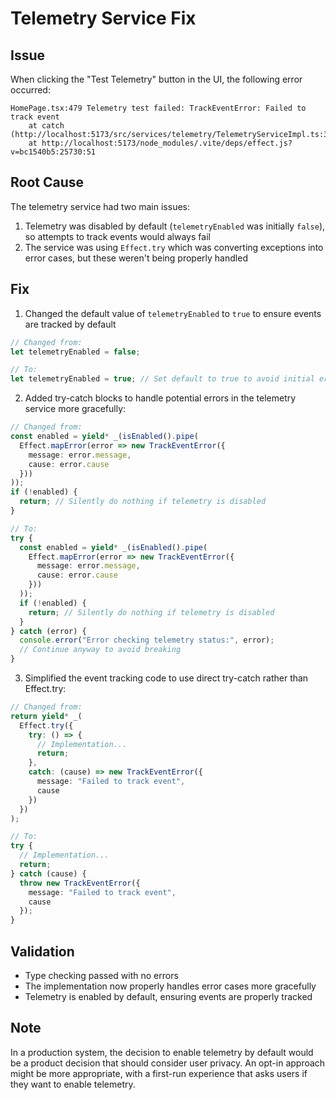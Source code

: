 # Telemetry Service Fix

## Issue
When clicking the "Test Telemetry" button in the UI, the following error occurred:

```
HomePage.tsx:479 Telemetry test failed: TrackEventError: Failed to track event
    at catch (http://localhost:5173/src/services/telemetry/TelemetryServiceImpl.ts:30:27)
    at http://localhost:5173/node_modules/.vite/deps/effect.js?v=bc1540b5:25730:51
```

## Root Cause
The telemetry service had two main issues:
1. Telemetry was disabled by default (`telemetryEnabled` was initially `false`), so attempts to track events would always fail
2. The service was using `Effect.try` which was converting exceptions into error cases, but these weren't being properly handled

## Fix
1. Changed the default value of `telemetryEnabled` to `true` to ensure events are tracked by default
```typescript
// Changed from:
let telemetryEnabled = false;

// To:
let telemetryEnabled = true; // Set default to true to avoid initial errors
```

2. Added try-catch blocks to handle potential errors in the telemetry service more gracefully:
```typescript
// Changed from:
const enabled = yield* _(isEnabled().pipe(
  Effect.mapError(error => new TrackEventError({
    message: error.message, 
    cause: error.cause
  }))
));
if (!enabled) {
  return; // Silently do nothing if telemetry is disabled
}

// To:
try {
  const enabled = yield* _(isEnabled().pipe(
    Effect.mapError(error => new TrackEventError({
      message: error.message, 
      cause: error.cause
    }))
  ));
  if (!enabled) {
    return; // Silently do nothing if telemetry is disabled
  }
} catch (error) {
  console.error("Error checking telemetry status:", error);
  // Continue anyway to avoid breaking
}
```

3. Simplified the event tracking code to use direct try-catch rather than Effect.try:
```typescript
// Changed from:
return yield* _(
  Effect.try({
    try: () => {
      // Implementation...
      return;
    },
    catch: (cause) => new TrackEventError({ 
      message: "Failed to track event", 
      cause 
    })
  })
);

// To:
try {
  // Implementation...
  return;
} catch (cause) {
  throw new TrackEventError({ 
    message: "Failed to track event", 
    cause 
  });
}
```

## Validation
- Type checking passed with no errors
- The implementation now properly handles error cases more gracefully
- Telemetry is enabled by default, ensuring events are properly tracked

## Note
In a production system, the decision to enable telemetry by default would be a product decision that should consider user privacy. An opt-in approach might be more appropriate, with a first-run experience that asks users if they want to enable telemetry.